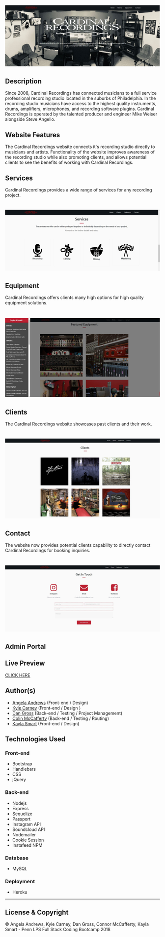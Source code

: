 # ![WebApp](https://github.com/DanielWGross/cardinal_Recording/blob/master/public/img/cardinal_snippet.JPG)

## Description
 Since 2008, Cardinal Recordings has connected musicians to a full service professional recording studio located in the suburbs of Philadelphia. In the recording studio musicians have access to the highest quality instruments, drums, amplifiers, microphones, and recording software plugins. Cardinal Recordings is operated by the talented producer and engineer Mike Weiser alongside Steve Angello.

## Website Features
The Cardinal Recordings website connects it's recording studio directly to musicians and artists. Functionality of the website improves awareness of the recording studio while also promoting clients, and allows potential clients to see the benefits of working with Cardinal Recordings.

## Services
Cardinal Recordings provides a wide range of services for any recording project.
# ![WebApp](https://github.com/DanielWGross/cardinal_Recording/blob/master/public/img/services_snippet.JPG)
## Equipment
Cardinal Recordings offers clients many high options for high quality equipment solutions.
# ![WebApp](https://github.com/DanielWGross/cardinal_Recording/blob/master/public/img/equipment_snippet.JPG)
## Clients
The Cardinal Recordings website showcases past clients and their work.
# ![WebApp](https://github.com/DanielWGross/cardinal_Recording/blob/master/public/img/clients_snippet.JPG)
## Contact
The website now provides potential clients capability to directly contact Cardinal Recordings for booking inquiries.
# ![WebApp](https://github.com/DanielWGross/cardinal_Recording/blob/master/public/img/contact_snippet.JPG)
## Admin Portal

## Live Preview
 [CLICK HERE](https://warm-gorge-70437.herokuapp.com/)

## Author(s)
  - [Angela Andrews](https://github.com/angela-andrews) (Front-end / Design)
  - [Kyle Carney](https://github.com/kylecarney) (Front-end / Design )
  - [Dan Gross](https://github.com/danielwgross) (Back-end / Testing / Project Management)
  - [Colin McCafferty](https://github.com/mccaffertycr) (Back-end / Testing / Routing)
  - [Kayla Smart](https://github.com/kaylasmart) (Front-end / Design)

## Technologies Used

  ### Front-end  
  - Bootstrap
  - Handlebars
  - CSS
  - jQuery

  ### Back-end
  - Nodejs
  - Express
  - Sequelize
  - Passport
  - Instagram API
  - Soundcloud API
  - Nodemailer
  - Cookie Session
  - Instafeed NPM

  ### Database
  - MySQL

  ### Deployment
  - Heroku

---
## License & Copyright
© Angela Andrews, Kyle Carney, Dan Gross, Connor McCafferty, Kayla Smart - Penn LPS Full Stack Coding Bootcamp 2018
